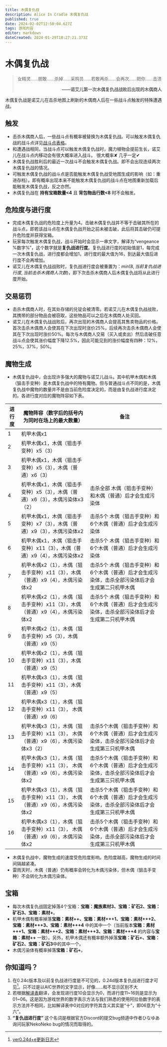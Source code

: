 ```yaml
---
title: 木偶复仇战
description: Alice In Cradle 木偶复仇战
published: true
date: 2024-02-02T12:50:04.627Z
tags: 游戏内容
editor: markdown
dateCreated: 2024-01-29T18:27:21.373Z
---
```


# 木偶复仇战
> 女精灵……胆敢……杀掉……采购员……若敢再杀……会再次……把你……击溃
**<p style="text-align: right;">——诺艾儿第一次木偶复仇战战败后出现的木偶商人</p>**

木偶复仇战是诺艾儿在击杀地图上刷新的木偶商人后在一些战斗点触发的特殊遭遇战。

## 触发
- 击杀木偶商人后，一些战斗点有概率被替换为木偶复仇战。可以触发木偶复仇战的战斗点详见[战斗点表格](/zh/battle-locations#%E6%88%98%E6%96%97%E7%82%B9%E8%A1%A8%E6%A0%BC)。
- 和遭遇战相同，当战斗点可以触发木偶复仇战时，魔力植物会提前生长，诺艾儿在战斗点内移动会有很大概率进入战斗。 <span class=spoiler>很大概率✘ 几乎一定✔</span>
- 木偶复仇战胜利后的最近一次战斗不会触发木偶复仇战。即不会出现连续两次木偶复仇战的情况。
- 可触发木偶复仇战的战斗点是否能触发木偶复仇战受地图生成的影响（如：重进存档）。即有概率出现本来不能触发木偶复仇战的战斗点在地图重新加载后能触发木偶复仇战，反之亦然。
- 木偶复仇战在 **持有宝箱数量<4** 且 **背包物品行数<8** 时不会触发。

## 危险度与进行度
- 完成木偶复仇战的危险度上升量为4。击破木偶复仇战并不等于击破其所在的战斗点，即若该战斗点在木偶复仇战开始之前未被击破，此后将其击破仍可提升危险度并获得宝箱。
- 玩家每次触发木偶复仇战，战斗开始时会显示一串文字，解译为“vengeance %数字%”，这个数字就是**复仇战进行度**。复仇战进行度的初始值是1，每完成一次木偶复仇战，进行度都会增加1，进行度的最大值为16，到达最大值后进行度不会再增加。
- 诺艾儿在木偶复仇战战败时，复仇战进行度会被重置为：$min(8, 当前复仇战进行度, 当前击杀木偶商人次数)$，即下次击杀木偶商人后木偶复仇战将从此进行度开始。

## 交易惩罚
- 击杀木偶商人时，在其处存储的兑锭会被清零。若诺艾儿在木偶复仇战战败，其携带的部分物品会被窃取，这些物品可以之后在木偶商人处买回。
- 诺艾儿在木偶复仇战战败后，再次出现的木偶商人会提高其售卖物品的价格。首次击杀木偶商人会使其在下次出现时涨价25%，后续再次击杀木偶商人会使其在下次出现时涨价50%。每次与木偶商人交易（买入或卖出）然后击破任意战斗点会使其涨价幅度下降12.5%，因此可能见到的涨价幅度有四种：12%，25%，37%，50%。

## 魔物生成


- 木偶复仇战中，会出现许多强大的魔物与诺艾儿战斗。其中机甲木偶和木偶（狙击手变种）是木偶复仇战中的特有魔物。但与普通战斗点不同的是，木偶复仇战中魔物的数量并不是由当前危险度决定的，而是由复仇战进行度决定的。各进行度对应的魔物阵容如下表。

| 进行度 | 魔物阵容（数字后的括号内为同时在场上的最大数量） | 备注 |
| --- | --- | --- |
| 1 | 机甲木偶x1 | |
| 2 | 机甲木偶x1，木偶（狙击手变种）x5（3） | |
| 3 | 机甲木偶x1，木偶（狙击手变种）x5（3），木偶（普通）x6（3） | |
| 4 | 机甲木偶x1，木偶（狙击手变种）x5（3），木偶（普通）x6（3），木偶污染体x3（2） | 击杀全部 木偶（狙击手变种）和木偶（普通）后才会生成污染体 |
| 5 | 机甲木偶x1，木偶（狙击手变种）x7（3），木偶（普通）x9（3），木偶污染体x2 | 击杀5个 木偶（狙击手变种）和6个木偶（普通）后才会生成污染体 |
| 6 | 机甲木偶x1，木偶（狙击手变种）x11（3），木偶（普通）x9（4），木偶污染体x2 | 击杀5个 木偶（狙击手变种）和6个木偶（普通）后才会生成污染体 |
| 7 | 机甲木偶x2（1），木偶（狙击手变种）x11（3），木偶（普通）x9（4），木偶污染体x2 | 击杀5个 木偶（狙击手变种）和6个木偶（普通）后才会生成污染体，击杀全部污染体后才会生成第二只机甲木偶 |
| 8 | 机甲木偶x2（1），木偶（狙击手变种）x11（3），木偶（普通）x9（4），木偶污染体x2 | 击杀5个 木偶（狙击手变种）和6个木偶（普通）后才会生成污染体，击杀全部污染体后才会生成第二只机甲木偶 |
| 9 | 机甲木偶x2（1），木偶（狙击手变种）x5（3），木偶（普通）x9（5） | |
| 10 | 机甲木偶x2（1），木偶（狙击手变种）x11（3），木偶（普通）x9（5） | |
| 11 | 机甲木偶x3（1），木偶（狙击手变种）x11（3），木偶（普通）x9（5） | |
| 12 | 机甲木偶x3（1），木偶（狙击手变种）x11（3）， 木偶（普通）x9（6） | |
| 13 | 机甲木偶x3（1），木偶（狙击手变种）x11（3）， 木偶（普通）x9（6），木偶污染体x3（2） | 击杀5个木偶（狙击手变种）和6个木偶（普通）后才会生成污染体，击杀全部污染体后才会生成第三只机甲木偶 |
| 14 | 机甲木偶x3（1），木偶（狙击手变种）x11（3）， 木偶（普通）x9（6），木偶污染体x2| 击杀5个木偶（狙击手变种）和6个木偶（普通）后才会生成污染体，击杀全部污染体后才会生成第三只机甲木偶 |
| 15 | 机甲木偶x3（1），木偶（狙击手变种）x11（3）， 木偶（普通）x9（6），木偶污染体x2| 击杀5个木偶（狙击手变种）和6个木偶（普通）后才会生成污染体，击杀全部污染体后才会生成第三只机甲木偶 |
| 16 | 机甲木偶x3（1），木偶（狙击手变种）x11（3）， 木偶（普通）x9（6），木偶污染体x2| 击杀5个木偶（狙击手变种）和6个木偶（普通）后才会生成污染体，击杀全部污染体后才会生成第三只机甲木偶 |

- 木偶复仇战中，魔物生成的速度受危险度影响。危险度越高，魔物生成的时间间隔越紧凑。
- 雷雨天时，木偶（普通）仍有概率会转化为木偶污染体，但木偶（狙击手变种）不会转化为木偶污染体。

## 宝箱
- 每次木偶复仇战固定掉落4个宝箱：**宝箱：魔族素材3、宝箱：矿石2、宝箱：矿石3、宝箱：素材+**。
- 机甲木偶有概率掉落**宝箱：素材++、宝箱：素材+++1、宝箱：素材+++2、宝箱：素材+++3、宝箱：素材+++4** 中的其中一个（当前版本**宝箱：素材+++1、宝箱：素材+++2、宝箱：素材+++3、宝箱：素材+++4** 的内容与**宝箱：素材++** 一致）。另外，机甲木偶还有概率额外掉落**宝箱：矿石+、宝箱：矿石2、宝箱：矿石3**中的其中一个。
- 木偶污染体有概率掉落**宝箱：矿石+**。

## 你知道吗？
1. 在0.24c版本及以前复仇战进行度是不可见的，0.24d版本复仇战进行度才可见[^1]。<span class=spoiler>只不过是以AIC世界的文字显示，好像……和不显示区别不大</span>
1. 若根据[解译表](/zh/easter-eggs)翻译，会发现进行度10会显示为0，而进行度11\~16则是显示为01\~06。这是因为游戏世界的数字表示方法与我们熟悉的使用阿拉伯数字的表示方法并不相同，比如解译表中0对应的字符其含义其实是“十”，即06意为“十六”。
1. **“复仇战进行度”** 这个名词是根据官方Discord的提交bug频道中作者ひなゆあ询问玩家NekoNeko bug的情况而取得的。


[^1]:[ver0.24d+e更新日志](https://www.bilibili.com/read/cv26944154)